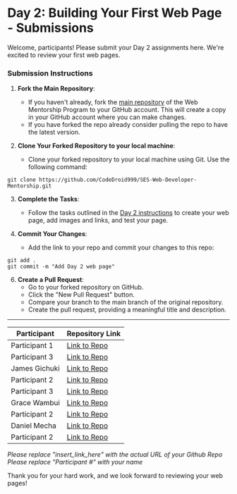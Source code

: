 # Day 2: Building Your First Web Page - Submissions

Welcome, participants! Please submit your Day 2 assignments here. We're excited to review your first web pages.

### Submission Instructions

1. **Fork the Main Repository**:

   - If you haven't already, fork the [main repository](https://github.com/CodeDroid999/SES-Web-Developer-Mentorship) of the Web Mentorship Program to your GitHub account. This will create a copy in your GitHub account where you can make changes.
   - If you have forked the repo already consider pulling the repo to have the latest version.

2. **Clone Your Forked Repository to your local machine**:
   - Clone your forked repository to your local machine using Git. Use the following command:

```
git clone https://github.com/CodeDroid999/SES-Web-Developer-Mentorship.git
```

3. **Complete the Tasks**:

   - Follow the tasks outlined in the [Day 2 instructions](https://github.com/CodeDroid999/SES-Web-Developer-Mentorship/blob/main/0x01_Module-1/0x01_Week-1/0x01_Day-2/First-webpage.md) to create your web page, add images and links, and test your page.

4. **Commit Your Changes**:

   - Add the link to your repo and commit your changes to this repo:

```
git add .
git commit -m "Add Day 2 web page"
```


6. **Create a Pull Request**:
   - Go to your forked repository on GitHub.
   - Click the "New Pull Request" button.
   - Compare your branch to the main branch of the original repository.
   - Create the pull request, providing a meaningful title and description.

---

| Participant   | Repository Link                |
| ------------- | -------------------------------- |
| Participant 1 | [Link to Repo](https://github.com/amos-kipngetich-korir/Day2_Web-Dev) |
| Participant 3 | [Link to Repo](insert_link_here) |
| James Gichuki | [Link to Repo](https://github.com/gichuki221/SES-Web-Mentorship.git) |
| Participant 2 | [Link to Repo](insert_link_here) |
| Participant 3 | [Link to Repo](https://github.com/sbgaks/SES-Webdev-Day2/blob/main/index.html) |
| Grace Wambui | [Link to Repo](https://github.com/WaiyegoGrace/Html-website-) |
| Participant 2 | [Link to Repo](https://github.com/Kabaria33/SES-Webdev-Day2) |
| Daniel Mecha | [Link to Repo](https://github.com/AyiokaMecha/SES-Webdev-Day2/blob/main/index.html) |
| Participant 2 | [Link to Repo](https://github.com/murimzz1/Ses-Web-Day2/blob/main/catasst.html) |



_Please replace "insert_link_here" with the actual URL of your Github Repo_
_Please replace "Participant #" with your name_

Thank you for your hard work, and we look forward to reviewing your web pages!
